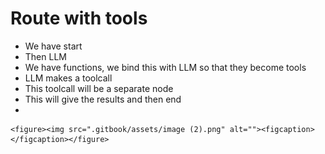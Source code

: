 # Route with tools

* We have start
* Then LLM
* We have functions, we bind this with LLM so that they become tools
* LLM makes a toolcall
* This toolcall will be a separate node
* This will give the results and then end
*

    <figure><img src=".gitbook/assets/image (2).png" alt=""><figcaption></figcaption></figure>

